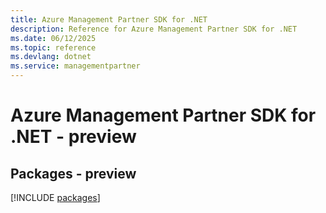 ```yaml
---
title: Azure Management Partner SDK for .NET
description: Reference for Azure Management Partner SDK for .NET
ms.date: 06/12/2025
ms.topic: reference
ms.devlang: dotnet
ms.service: managementpartner
---
```

# Azure Management Partner SDK for .NET - preview
## Packages - preview
[!INCLUDE [packages](management-partner-index.md)]